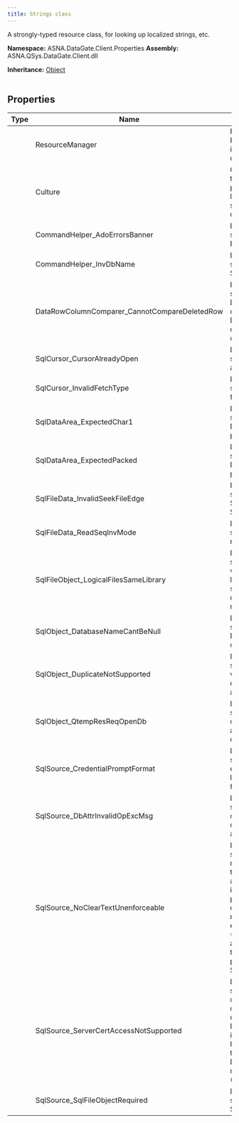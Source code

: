 ```yaml
---
title: Strings class
---
```


A strongly-typed resource class, for looking up localized strings, etc.

**Namespace:** ASNA.DataGate.Client.Properties
**Assembly:** ASNA.QSys.DataGate.Client.dll

**Inheritance:** [Object](https://docs.microsoft.com/en-us/dotnet/api/system.object)
<br>
<br>

## Properties

| Type | Name | Description
| --- | --- | --- 
|  | ResourceManager | Returns the cached ResourceManager instance used by this class. |
|  | Culture | Overrides the current thread's CurrentUICulture property for allresource lookups using this strongly typed resource class. |
|  | CommandHelper_AdoErrorsBanner | Looks up a localized string similar to ADO Errors. |
|  | CommandHelper_InvDbName | Looks up a localized string similar to Invalid SQL database name.. |
|  | DataRowColumnComparer_CannotCompareDeletedRow | Looks up a localized string similar to The DataRowColumnComparer does not work with DataRows that have been deleted since it only compares current values.. |
|  | SqlCursor_CursorAlreadyOpen | Looks up a localized string similar to Cursor already open.. |
|  | SqlCursor_InvalidFetchType | Looks up a localized string similar to Invalid fetch type.. |
|  | SqlDataArea_ExpectedChar1 | Looks up a localized string similar to Expected DataTypes.Char(1) parameter.. |
|  | SqlDataArea_ExpectedPacked | Looks up a localized string similar to Expected DataTypes.Packed parameter.. |
|  | SqlFileData_InvalidSeekFileEdge | Looks up a localized string similar to Expected SeekMode.First or SeekMode.Last.. |
|  | SqlFileData_ReadSeqInvMode | Looks up a localized string similar to Invalid mode.. |
|  | SqlFileObject_LogicalFilesSameLibrary | Looks up a localized string similar to This version only supports logical files created in the same library (SQL database) as their respective base files. |
|  | SqlObject_DatabaseNameCantBeNull | Looks up a localized string similar to DatabaseName value cannot be a null.. |
|  | SqlObject_DuplicateNotSupported | Looks up a localized string similar to This version only supports duplication of Physical and SQL Logical files.. |
|  | SqlObject_QtempResReqOpenDb | Looks up a localized string similar to QTEMP can only be resolved for an open database connection.. |
|  | SqlSource_CredentialPromptFormat | Looks up a localized string similar to Please enter a valid SQL Server login name and password for data source '{0}'. |
|  | SqlSource_DbAttrInvalidOpExcMsg | Looks up a localized string similar to Please open the SQL Server connection before accessing this property.. |
|  | SqlSource_NoClearTextUnenforceable | Looks up a localized string similar to ADO/SQL may allow unencrypted transmissions over authenticated connections in non-DataGate programs, if so configured.  The DataGate no-cleartext option is not enforceable at the *SQLCLIENT level. As an alternative, consider using the 'Force Encryption' property of the SQL Server instance.. |
|  | SqlSource_ServerCertAccessNotSupported | Looks up a localized string similar to ADO/SQL do not provide server certificate access for direct client validation. Instead, consider installing RFC2595 hostname certificates on the server, and use the DataGate DNS hostname matching option (SslOptions.AuthDns).. |
|  | SqlSource_SqlFileObjectRequired | Looks up a localized string similar to Expected SqlFileObject instance.. |
